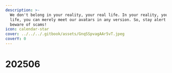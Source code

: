 ```yaml
---
description: >-
  We don't belong in your reality, your real life. In your reality, your real
  life, you can merely meet our avatars in any version. So, stay alert and
  beware of scams!
icon: calendar-star
cover: ../../../.gitbook/assets/GnqSSpvagAAr5vT.jpeg
coverY: 0
---
```


# 202506

